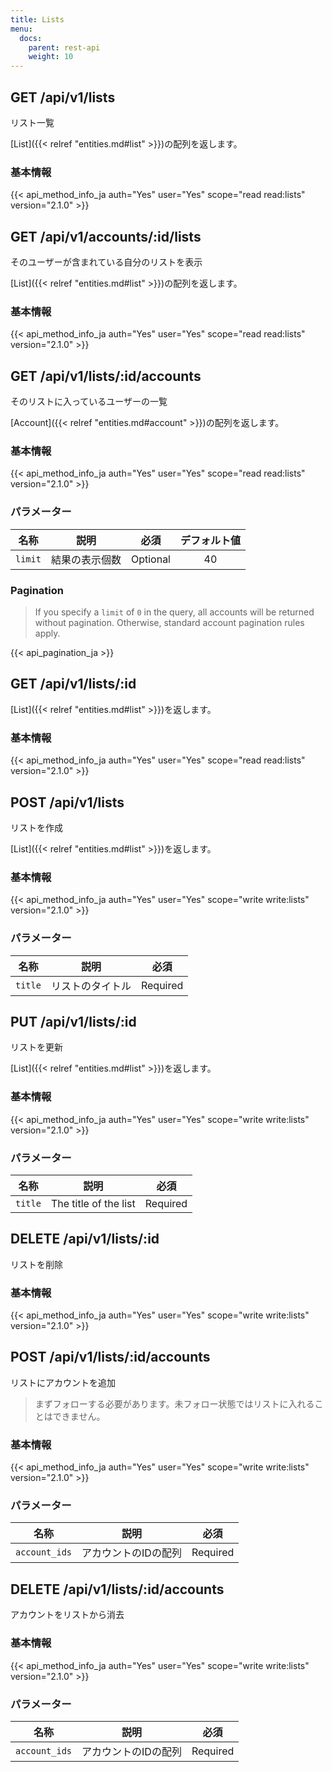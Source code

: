 ```yaml
---
title: Lists
menu:
  docs:
    parent: rest-api
    weight: 10
---
```


## GET /api/v1/lists

リスト一覧

[List]({{< relref "entities.md#list" >}})の配列を返します。

### 基本情報

{{< api_method_info_ja auth="Yes" user="Yes" scope="read read:lists" version="2.1.0" >}}

## GET /api/v1/accounts/:id/lists

そのユーザーが含まれている自分のリストを表示

 [List]({{< relref "entities.md#list" >}})の配列を返します。

### 基本情報

{{< api_method_info_ja auth="Yes" user="Yes" scope="read read:lists" version="2.1.0" >}}

## GET /api/v1/lists/:id/accounts

そのリストに入っているユーザーの一覧

[Account]({{< relref "entities.md#account" >}})の配列を返します。

### 基本情報

{{< api_method_info_ja auth="Yes" user="Yes" scope="read read:lists" version="2.1.0" >}}

### パラメーター

|名称|説明|必須|デフォルト値|
|----|-----------|:------:|:-----:|
| `limit` | 結果の表示個数 | Optional | 40 |

### Pagination

>If you specify a `limit` of `0` in the query, all accounts will be returned without pagination. Otherwise, standard account pagination rules apply.

{{< api_pagination_ja >}}

## GET /api/v1/lists/:id

[List]({{< relref "entities.md#list" >}})を返します。

### 基本情報

{{< api_method_info_ja auth="Yes" user="Yes" scope="read read:lists" version="2.1.0" >}}

## POST /api/v1/lists

リストを作成

[List]({{< relref "entities.md#list" >}})を返します。

### 基本情報

{{< api_method_info_ja auth="Yes" user="Yes" scope="write write:lists" version="2.1.0" >}}

### パラメーター

|名称|説明|必須|
|----|-----------|:------:|
| `title` | リストのタイトル | Required |

## PUT /api/v1/lists/:id

リストを更新

[List]({{< relref "entities.md#list" >}})を返します。

### 基本情報

{{< api_method_info_ja auth="Yes" user="Yes" scope="write write:lists" version="2.1.0" >}}

### パラメーター

|名称|説明|必須|
|----|-----------|:------:|
| `title` | The title of the list | Required |

## DELETE /api/v1/lists/:id

リストを削除

### 基本情報

{{< api_method_info_ja auth="Yes" user="Yes" scope="write write:lists" version="2.1.0" >}}

## POST /api/v1/lists/:id/accounts

リストにアカウントを追加

> まずフォローする必要があります。未フォロー状態ではリストに入れることはできません。

### 基本情報

{{< api_method_info_ja auth="Yes" user="Yes" scope="write write:lists" version="2.1.0" >}}

### パラメーター

|名称|説明|必須|
|----|-----------|:------:|
| `account_ids` | アカウントのIDの配列 | Required |

## DELETE /api/v1/lists/:id/accounts

アカウントをリストから消去

### 基本情報

{{< api_method_info_ja auth="Yes" user="Yes" scope="write write:lists" version="2.1.0" >}}

### パラメーター

|名称|説明|必須|
|----|-----------|:------:|
| `account_ids` | アカウントのIDの配列 | Required |
